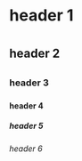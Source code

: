 # header 1 <h1>
## header 2 <h2>
### header 3 <h3>
#### header 4 <h4>
##### header 5 <h5>
###### header 6 <h6>
